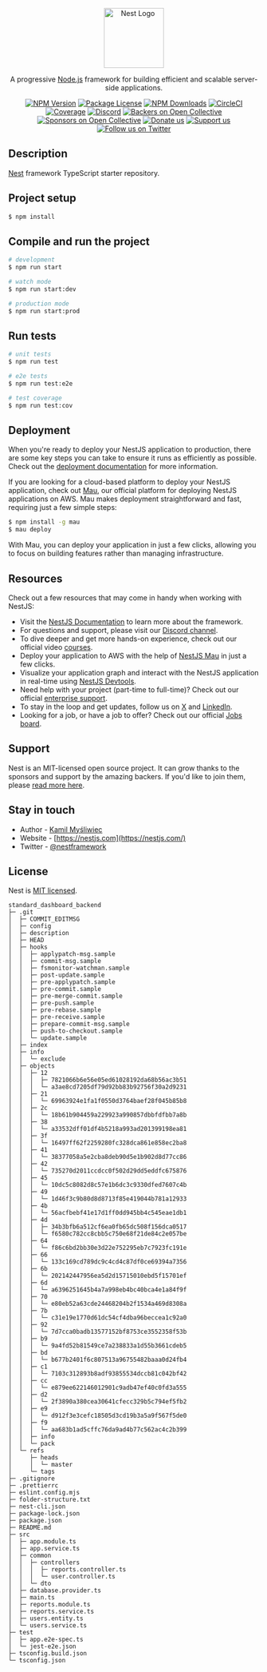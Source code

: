 <p align="center">
  <a href="http://nestjs.com/" target="blank"><img src="https://nestjs.com/img/logo-small.svg" width="120" alt="Nest Logo" /></a>
</p>

[circleci-image]: https://img.shields.io/circleci/build/github/nestjs/nest/master?token=abc123def456
[circleci-url]: https://circleci.com/gh/nestjs/nest

  <p align="center">A progressive <a href="http://nodejs.org" target="_blank">Node.js</a> framework for building efficient and scalable server-side applications.</p>
    <p align="center">
<a href="https://www.npmjs.com/~nestjscore" target="_blank"><img src="https://img.shields.io/npm/v/@nestjs/core.svg" alt="NPM Version" /></a>
<a href="https://www.npmjs.com/~nestjscore" target="_blank"><img src="https://img.shields.io/npm/l/@nestjs/core.svg" alt="Package License" /></a>
<a href="https://www.npmjs.com/~nestjscore" target="_blank"><img src="https://img.shields.io/npm/dm/@nestjs/common.svg" alt="NPM Downloads" /></a>
<a href="https://circleci.com/gh/nestjs/nest" target="_blank"><img src="https://img.shields.io/circleci/build/github/nestjs/nest/master" alt="CircleCI" /></a>
<a href="https://coveralls.io/github/nestjs/nest?branch=master" target="_blank"><img src="https://coveralls.io/repos/github/nestjs/nest/badge.svg?branch=master#9" alt="Coverage" /></a>
<a href="https://discord.gg/G7Qnnhy" target="_blank"><img src="https://img.shields.io/badge/discord-online-brightgreen.svg" alt="Discord"/></a>
<a href="https://opencollective.com/nest#backer" target="_blank"><img src="https://opencollective.com/nest/backers/badge.svg" alt="Backers on Open Collective" /></a>
<a href="https://opencollective.com/nest#sponsor" target="_blank"><img src="https://opencollective.com/nest/sponsors/badge.svg" alt="Sponsors on Open Collective" /></a>
  <a href="https://paypal.me/kamilmysliwiec" target="_blank"><img src="https://img.shields.io/badge/Donate-PayPal-ff3f59.svg" alt="Donate us"/></a>
    <a href="https://opencollective.com/nest#sponsor"  target="_blank"><img src="https://img.shields.io/badge/Support%20us-Open%20Collective-41B883.svg" alt="Support us"></a>
  <a href="https://twitter.com/nestframework" target="_blank"><img src="https://img.shields.io/twitter/follow/nestframework.svg?style=social&label=Follow" alt="Follow us on Twitter"></a>
</p>
  <!--[![Backers on Open Collective](https://opencollective.com/nest/backers/badge.svg)](https://opencollective.com/nest#backer)
  [![Sponsors on Open Collective](https://opencollective.com/nest/sponsors/badge.svg)](https://opencollective.com/nest#sponsor)-->

## Description

[Nest](https://github.com/nestjs/nest) framework TypeScript starter repository.

## Project setup

```bash
$ npm install
```

## Compile and run the project

```bash
# development
$ npm run start

# watch mode
$ npm run start:dev

# production mode
$ npm run start:prod
```

## Run tests

```bash
# unit tests
$ npm run test

# e2e tests
$ npm run test:e2e

# test coverage
$ npm run test:cov
```

## Deployment

When you're ready to deploy your NestJS application to production, there are some key steps you can take to ensure it runs as efficiently as possible. Check out the [deployment documentation](https://docs.nestjs.com/deployment) for more information.

If you are looking for a cloud-based platform to deploy your NestJS application, check out [Mau](https://mau.nestjs.com), our official platform for deploying NestJS applications on AWS. Mau makes deployment straightforward and fast, requiring just a few simple steps:

```bash
$ npm install -g mau
$ mau deploy
```

With Mau, you can deploy your application in just a few clicks, allowing you to focus on building features rather than managing infrastructure.

## Resources

Check out a few resources that may come in handy when working with NestJS:

- Visit the [NestJS Documentation](https://docs.nestjs.com) to learn more about the framework.
- For questions and support, please visit our [Discord channel](https://discord.gg/G7Qnnhy).
- To dive deeper and get more hands-on experience, check out our official video [courses](https://courses.nestjs.com/).
- Deploy your application to AWS with the help of [NestJS Mau](https://mau.nestjs.com) in just a few clicks.
- Visualize your application graph and interact with the NestJS application in real-time using [NestJS Devtools](https://devtools.nestjs.com).
- Need help with your project (part-time to full-time)? Check out our official [enterprise support](https://enterprise.nestjs.com).
- To stay in the loop and get updates, follow us on [X](https://x.com/nestframework) and [LinkedIn](https://linkedin.com/company/nestjs).
- Looking for a job, or have a job to offer? Check out our official [Jobs board](https://jobs.nestjs.com).

## Support

Nest is an MIT-licensed open source project. It can grow thanks to the sponsors and support by the amazing backers. If you'd like to join them, please [read more here](https://docs.nestjs.com/support).

## Stay in touch

- Author - [Kamil Myśliwiec](https://twitter.com/kammysliwiec)
- Website - [https://nestjs.com](https://nestjs.com/)
- Twitter - [@nestframework](https://twitter.com/nestframework)

## License

Nest is [MIT licensed](https://github.com/nestjs/nest/blob/master/LICENSE).

```
standard_dashboard_backend
├─ .git
│  ├─ COMMIT_EDITMSG
│  ├─ config
│  ├─ description
│  ├─ HEAD
│  ├─ hooks
│  │  ├─ applypatch-msg.sample
│  │  ├─ commit-msg.sample
│  │  ├─ fsmonitor-watchman.sample
│  │  ├─ post-update.sample
│  │  ├─ pre-applypatch.sample
│  │  ├─ pre-commit.sample
│  │  ├─ pre-merge-commit.sample
│  │  ├─ pre-push.sample
│  │  ├─ pre-rebase.sample
│  │  ├─ pre-receive.sample
│  │  ├─ prepare-commit-msg.sample
│  │  ├─ push-to-checkout.sample
│  │  └─ update.sample
│  ├─ index
│  ├─ info
│  │  └─ exclude
│  ├─ objects
│  │  ├─ 12
│  │  │  ├─ 7821066b6e56e05ed61028192da68b56ac3b51
│  │  │  └─ a3ae8cd7205df79d92bb83b92756f30a2d9231
│  │  ├─ 21
│  │  │  └─ 69963924e1fa1f0550d3764baef28f045b85b8
│  │  ├─ 2c
│  │  │  └─ 18b61b904459a229923a990857dbbfdfbb7a8b
│  │  ├─ 38
│  │  │  └─ a33532dff01df4b5218a993ad201399198ea81
│  │  ├─ 3f
│  │  │  └─ 16497ff62f2259280fc328dca861e858ec2ba8
│  │  ├─ 41
│  │  │  └─ 38377058a5e2cba8deb90d5e1b902d8d77cc86
│  │  ├─ 42
│  │  │  └─ 735270d2011ccdcc0f502d29dd5eddfc675876
│  │  ├─ 45
│  │  │  └─ 10dc5c8082d8c57e1b6dc3c9330dfed7607c4b
│  │  ├─ 49
│  │  │  └─ 1d46f3c9b80d8d8713f85e419044b781a12933
│  │  ├─ 4b
│  │  │  └─ 56acfbebf41e17d1ff0dd945bb4c545eae1db1
│  │  ├─ 4d
│  │  │  ├─ 34b3bfb6a512cf6ea0fb65dc508f156dca0517
│  │  │  └─ f6580c782cc8cbb5c750e68f21de84c2e057be
│  │  ├─ 64
│  │  │  └─ f86c6bd2bb30e3d22e752295eb7c7923fc191e
│  │  ├─ 66
│  │  │  └─ 133c169cd789dc9c4cd4c87df0ce69394a7356
│  │  ├─ 6b
│  │  │  └─ 202142447956ea5d2d15715010ebd5f15701ef
│  │  ├─ 6d
│  │  │  └─ a6396251645b4a7a998eb4bc40bca4e1a84f9f
│  │  ├─ 70
│  │  │  └─ e80eb52a63cde24468204b2f1534a469d8308a
│  │  ├─ 7b
│  │  │  └─ c31e19e1770d61dc54cf4dba96beccea1c92a0
│  │  ├─ 92
│  │  │  └─ 7d7cca0badb13577152bf8753ce3552358f53b
│  │  ├─ b9
│  │  │  └─ 9a4fd52b81549ce7a238833a1d55b3661cdeb5
│  │  ├─ bd
│  │  │  └─ b677b2401f6c807513a96755482baaa0d24fb4
│  │  ├─ c1
│  │  │  └─ 7103c312893b8adf93855534dccb81c042bf42
│  │  ├─ cc
│  │  │  └─ e879ee622146012901c9adb47ef40c0fd3a555
│  │  ├─ d2
│  │  │  └─ 2f3890a380cea30641cfecc329b5c794ef5fb2
│  │  ├─ e9
│  │  │  └─ d912f3e3cefc18505d3cd19b3a5a9f567f5de0
│  │  ├─ f9
│  │  │  └─ aa683b1ad5cffc76da9ad4b77c562ac4c2b399
│  │  ├─ info
│  │  └─ pack
│  └─ refs
│     ├─ heads
│     │  └─ master
│     └─ tags
├─ .gitignore
├─ .prettierrc
├─ eslint.config.mjs
├─ folder-structure.txt
├─ nest-cli.json
├─ package-lock.json
├─ package.json
├─ README.md
├─ src
│  ├─ app.module.ts
│  ├─ app.service.ts
│  ├─ common
│  │  ├─ controllers
│  │  │  ├─ reports.controller.ts
│  │  │  └─ user.controller.ts
│  │  └─ dto
│  ├─ database.provider.ts
│  ├─ main.ts
│  ├─ reports.module.ts
│  ├─ reports.service.ts
│  ├─ users.entity.ts
│  └─ users.service.ts
├─ test
│  ├─ app.e2e-spec.ts
│  └─ jest-e2e.json
├─ tsconfig.build.json
└─ tsconfig.json

```